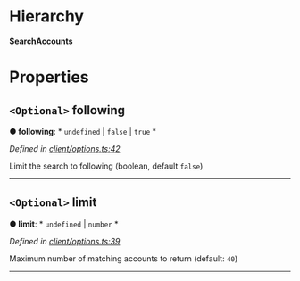 

# Hierarchy

**SearchAccounts**

# Properties

<a id="following"></a>

## `<Optional>` following

**● following**: * `undefined` &#124; `false` &#124; `true`
*

*Defined in [client/options.ts:42](https://github.com/lagunehq/core/blob/ae202cb/src/client/options.ts#L42)*

Limit the search to following (boolean, default `false`)

___
<a id="limit"></a>

## `<Optional>` limit

**● limit**: * `undefined` &#124; `number`
*

*Defined in [client/options.ts:39](https://github.com/lagunehq/core/blob/ae202cb/src/client/options.ts#L39)*

Maximum number of matching accounts to return (default: `40`)

___

